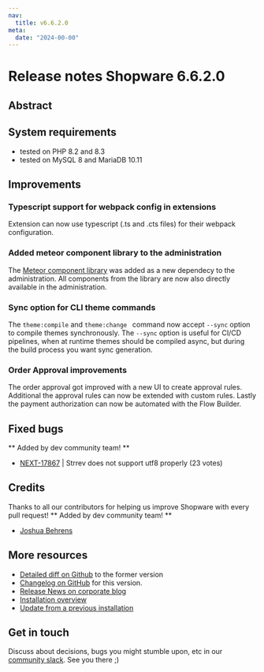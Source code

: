 ```yaml
---
nav:
  title: v6.6.2.0
meta:
  date: "2024-00-00"
---
```

# Release notes Shopware 6.6.2.0

## Abstract



## System requirements

* tested on PHP 8.2 and 8.3
* tested on MySQL 8 and MariaDB 10.11

## Improvements

### Typescript support for webpack config in extensions
Extension can now use typescript (.ts and .cts files) for their webpack configuration. 

### Added meteor component library to the administration

The [Meteor component library](https://shopware.design/meteor-components/) was added as a new dependecy to the administration.
All components from the library are now also directly available in the administration.

### Sync option for CLI theme commands

The `theme:compile` and `theme:change ` command now accept `--sync` option to compile themes synchronously. The `--sync` option is useful for CI/CD pipelines, when at runtime themes should be compiled async, but during the build process you want sync generation.

### Order Approval improvements

The order approval got improved with a new UI to create approval rules. Additional the approval rules can now be extended with custom rules. 
Lastly the payment authorization can now be automated with the Flow Builder.

## Fixed bugs
** Added by dev community team! **
* [NEXT-17867](https://issues.shopware.com/issues/NEXT-17867) | Strrev does not support utf8 properly (23 votes)


## Credits

Thanks to all our contributors for helping us improve Shopware with every pull request!
** Added by dev community team! **
* [Joshua Behrens](https://github.com/JoshuaBehrens)


## More resources

* [Detailed diff on Github](https://github.com/shopware/shopware/compare/v6.6.1.x...v6.6.2.0) to the former version
* [Changelog on GitHub](https://github.com/shopware/shopware/blob/v6.6.2.0/CHANGELOG.md) for this version.
* [Release News on corporate blog](https://www.shopware.com/en/news/shopware-6-release-news-may-2024/)
* [Installation overview](https://developer.shopware.com/docs/guides/installation/)
* [Update from a previous installation](https://developer.shopware.com/docs/guides/installation/template.html#update-shopware)

## Get in touch

Discuss about decisions, bugs you might stumble upon, etc in our [community slack](https://slack.shopware.com). See you there ;)
